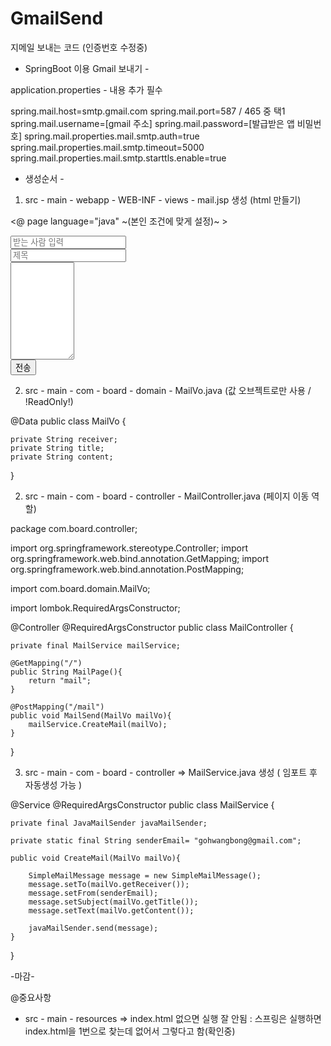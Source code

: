 # GmailSend
지메일 보내는 코드 (인증번호 수정중)

- SpringBoot 이용 Gmail 보내기 -

application.properties - 내용 추가 필수

spring.mail.host=smtp.gmail.com
spring.mail.port=587 / 465 중 택1
spring.mail.username=[gmail 주소]
spring.mail.password=[발급받은 앱 비밀번호]
spring.mail.properties.mail.smtp.auth=true
spring.mail.properties.mail.smtp.timeout=5000
spring.mail.properties.mail.smtp.starttls.enable=true

- 생성순서 -

1. src - main - webapp - WEB-INF - views - mail.jsp 생성 (html 만들기)

<@ page language="java" ~(본인 조건에 맞게 설정)~ >
<!DOCTYPE html>
<html lang="en">
<head>
    <meta charset="UTF-8">
    <title>메일 보내기</title>
</head>
<body>
    <form method="post" action="/mail">
        <input type="text" name="receiver" placeholder="받는 사람 입력"><br>
        <input type="text" name="title" placeholder="제목"><br>
        <textarea name= "content" cols="10" rows="10"></textarea><br>
        <input type="submit" value="전송">
    </form>
</body>
</html>

2. src - main - com - board - domain - MailVo.java (값 오브젝트로만 사용 / !ReadOnly!)

@Data
public class MailVo {

    private String receiver;
    private String title;
    private String content;
}

2. src - main - com - board - controller - MailController.java (페이지 이동 역할)
   
package com.board.controller;

import org.springframework.stereotype.Controller;
import org.springframework.web.bind.annotation.GetMapping;
import org.springframework.web.bind.annotation.PostMapping;

import com.board.domain.MailVo;

import lombok.RequiredArgsConstructor;

@Controller
@RequiredArgsConstructor
public class MailController {

    private final MailService mailService;

    @GetMapping("/")
    public String MailPage(){
        return "mail";
    }

    @PostMapping("/mail")
    public void MailSend(MailVo mailVo){
        mailService.CreateMail(mailVo);
    }
}

3. src - main - com - board - controller => MailService.java 생성 ( 임포트 후 자동생성 가능 )

@Service
@RequiredArgsConstructor
public class MailService {

    private final JavaMailSender javaMailSender;

    private static final String senderEmail= "gohwangbong@gmail.com";

    public void CreateMail(MailVo mailVo){

        SimpleMailMessage message = new SimpleMailMessage();
        message.setTo(mailVo.getReceiver());
        message.setFrom(senderEmail);
        message.setSubject(mailVo.getTitle());
        message.setText(mailVo.getContent());

        javaMailSender.send(message);
    }
}

-마감-

@중요사항
- src - main - resources => index.html 없으면 실행 잘 안됨 : 스프링은 실행하면 index.html을 1번으로 찾는데 없어서 그렇다고 함(확인중)
   
